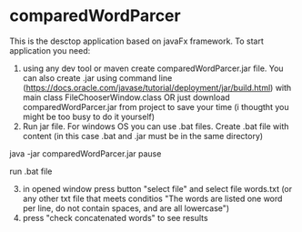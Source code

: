 # comparedWordParcer

This is the desctop application based on javaFx framework. To start application you need: 
1) using any dev tool or maven create comparedWordParcer.jar file. You can also create .jar using command line (https://docs.oracle.com/javase/tutorial/deployment/jar/build.html) with main class FileChooserWindow.class
OR just download comparedWordParcer.jar from project to save your time (i thougtht you might be too busy to do it yourself)
2) Run jar file. For windows OS  you can use .bat files. Create .bat file with content (in this case .bat and .jar must be in the same directory)

java -jar comparedWordParcer.jar
pause

run .bat file

3) in opened window press button "select file" and select file words.txt (or any other txt file that meets conditios "The words are listed one word per line, do not contain spaces,
and are all lowercase")
4) press "check concatenated words" to see results

